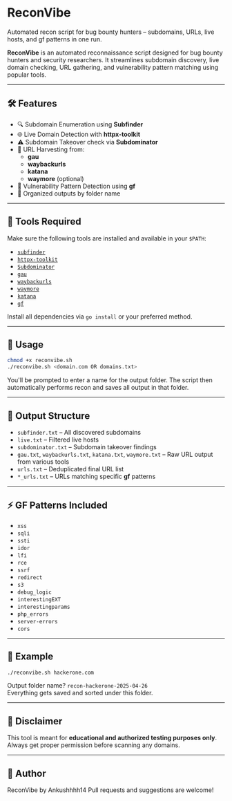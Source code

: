 # ReconVibe
Automated recon script for bug bounty hunters – subdomains, URLs, live hosts, and gf patterns in one run.

**ReconVibe** is an automated reconnaissance script designed for bug bounty hunters and security researchers. It streamlines subdomain discovery, live domain checking, URL gathering, and vulnerability pattern matching using popular tools.

---

## 🛠 Features

- 🔍 Subdomain Enumeration using **Subfinder**
- 🌐 Live Domain Detection with **httpx-toolkit**
- ⚠️ Subdomain Takeover check via **Subdominator**
- 📜 URL Harvesting from:
  - **gau**
  - **waybackurls**
  - **katana**
  - **waymore** (optional)
- 🎯 Vulnerability Pattern Detection using **gf**
- 📁 Organized outputs by folder name

---

## 🚀 Tools Required

Make sure the following tools are installed and available in your `$PATH`:

- [`subfinder`](https://github.com/projectdiscovery/subfinder)
- [`httpx-toolkit`](https://github.com/projectdiscovery/httpx)
- [`Subdominator`](https://github.com/ProjectAnte/Subdominator)
- [`gau`](https://github.com/lc/gau)
- [`waybackurls`](https://github.com/tomnomnom/waybackurls)
- [`waymore`](https://github.com/xnl-h4ck3r/waymore)
- [`katana`](https://github.com/projectdiscovery/katana)
- [`gf`](https://github.com/tomnomnom/gf)

Install all dependencies via `go install` or your preferred method.

---

## 🧪 Usage

```bash
chmod +x reconvibe.sh
./reconvibe.sh <domain.com OR domains.txt>
```

You'll be prompted to enter a name for the output folder. The script then automatically performs recon and saves all output in that folder.

---

## 📂 Output Structure

- `subfinder.txt` – All discovered subdomains
- `live.txt` – Filtered live hosts
- `subdominator.txt` – Subdomain takeover findings
- `gau.txt`, `waybackurls.txt`, `katana.txt`, `waymore.txt` – Raw URL output from various tools
- `urls.txt` – Deduplicated final URL list
- `*_urls.txt` – URLs matching specific **gf** patterns

---

## ⚡ GF Patterns Included

- `xss`
- `sqli`
- `ssti`
- `idor`
- `lfi`
- `rce`
- `ssrf`
- `redirect`
- `s3`
- `debug_logic`
- `interestingEXT`
- `interestingparams`
- `php_errors`
- `server-errors`
- `cors`

---

## 📌 Example

```bash
./reconvibe.sh hackerone.com
```

Output folder name? `recon-hackerone-2025-04-26`  
Everything gets saved and sorted under this folder.

---

## 📢 Disclaimer

This tool is meant for **educational and authorized testing purposes only**. Always get proper permission before scanning any domains.

---

## 👤 Author

ReconVibe by Ankushhhh14 
Pull requests and suggestions are welcome!
